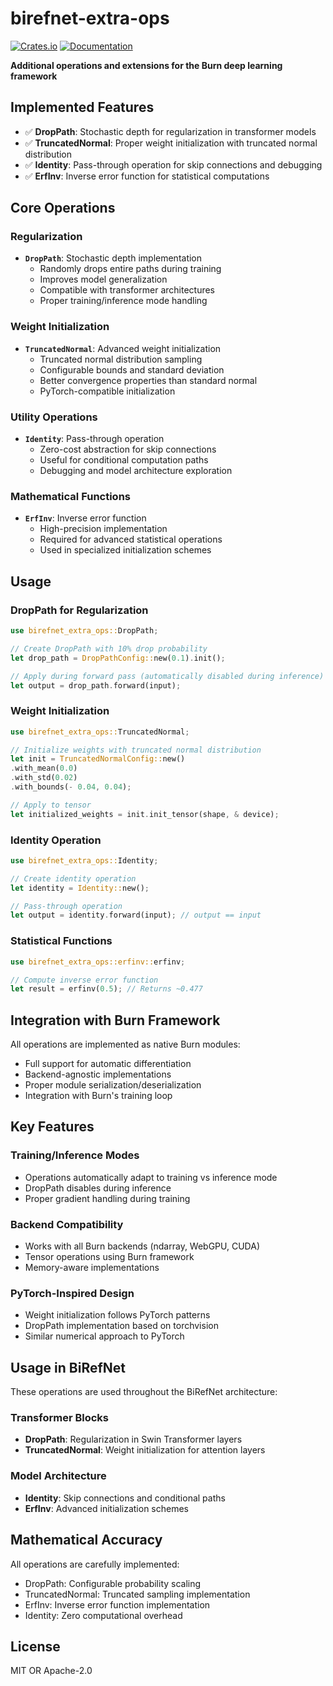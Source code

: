 # birefnet-extra-ops

[![Crates.io](https://img.shields.io/crates/v/birefnet-extra-ops.svg)](https://crates.io/crates/birefnet-extra-ops)
[![Documentation](https://docs.rs/birefnet-extra-ops/badge.svg)](https://docs.rs/birefnet-extra-ops)

**Additional operations and extensions for the Burn deep learning framework**

## Implemented Features

- ✅ **DropPath**: Stochastic depth for regularization in transformer models
- ✅ **TruncatedNormal**: Proper weight initialization with truncated normal distribution
- ✅ **Identity**: Pass-through operation for skip connections and debugging
- ✅ **ErfInv**: Inverse error function for statistical computations

## Core Operations

### Regularization

- **`DropPath`**: Stochastic depth implementation
  - Randomly drops entire paths during training
  - Improves model generalization
  - Compatible with transformer architectures
  - Proper training/inference mode handling

### Weight Initialization

- **`TruncatedNormal`**: Advanced weight initialization
  - Truncated normal distribution sampling
  - Configurable bounds and standard deviation
  - Better convergence properties than standard normal
  - PyTorch-compatible initialization

### Utility Operations

- **`Identity`**: Pass-through operation
  - Zero-cost abstraction for skip connections
  - Useful for conditional computation paths
  - Debugging and model architecture exploration

### Mathematical Functions

- **`ErfInv`**: Inverse error function
  - High-precision implementation
  - Required for advanced statistical operations
  - Used in specialized initialization schemes

## Usage

### DropPath for Regularization

```rust
use birefnet_extra_ops::DropPath;

// Create DropPath with 10% drop probability
let drop_path = DropPathConfig::new(0.1).init();

// Apply during forward pass (automatically disabled during inference)
let output = drop_path.forward(input);
```

### Weight Initialization

```rust
use birefnet_extra_ops::TruncatedNormal;

// Initialize weights with truncated normal distribution
let init = TruncatedNormalConfig::new()
.with_mean(0.0)
.with_std(0.02)
.with_bounds(- 0.04, 0.04);

// Apply to tensor
let initialized_weights = init.init_tensor(shape, & device);
```

### Identity Operation

```rust
use birefnet_extra_ops::Identity;

// Create identity operation
let identity = Identity::new();

// Pass-through operation
let output = identity.forward(input); // output == input
```

### Statistical Functions

```rust
use birefnet_extra_ops::erfinv::erfinv;

// Compute inverse error function
let result = erfinv(0.5); // Returns ~0.477
```

## Integration with Burn Framework

All operations are implemented as native Burn modules:

- Full support for automatic differentiation
- Backend-agnostic implementations
- Proper module serialization/deserialization
- Integration with Burn's training loop

## Key Features

### Training/Inference Modes

- Operations automatically adapt to training vs inference mode
- DropPath disables during inference
- Proper gradient handling during training

### Backend Compatibility

- Works with all Burn backends (ndarray, WebGPU, CUDA)
- Tensor operations using Burn framework
- Memory-aware implementations

### PyTorch-Inspired Design

- Weight initialization follows PyTorch patterns
- DropPath implementation based on torchvision
- Similar numerical approach to PyTorch

## Usage in BiRefNet

These operations are used throughout the BiRefNet architecture:

### Transformer Blocks

- **DropPath**: Regularization in Swin Transformer layers
- **TruncatedNormal**: Weight initialization for attention layers

### Model Architecture

- **Identity**: Skip connections and conditional paths
- **ErfInv**: Advanced initialization schemes

## Mathematical Accuracy

All operations are carefully implemented:

- DropPath: Configurable probability scaling
- TruncatedNormal: Truncated sampling implementation
- ErfInv: Inverse error function implementation
- Identity: Zero computational overhead

## License

MIT OR Apache-2.0